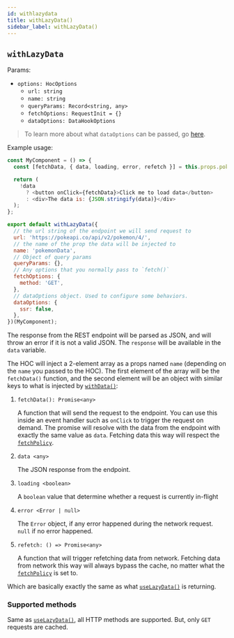 ```yaml
---
id: withlazydata
title: withLazyData()
sidebar_label: withLazyData()
---
```


## `withLazyData`
Params:
* `options: HocOptions`
  * `url: string`
  * `name: string`
  * `queryParams: Record<string, any>`
  * `fetchOptions: RequestInit = {}`
  * `dataOptions: DataHookOptions`


> To learn more about what `dataOptions` can be passed, go [here](../others/data-options.md).

Example usage:
```javascript
const MyComponent = () => {
  const [fetchData, { data, loading, error, refetch }] = this.props.pokemonData;

  return (
    !data
      ? <button onClick={fetchData}>Click me to load data</button>
      : <div>The data is: {JSON.stringify(data)}</div>
  );
};

export default withLazyData({
  // the url string of the endpoint we will send request to
  url: 'https://pokeapi.co/api/v2/pokemon/4/',
  // the name of the prop the data will be injected to
  name: 'pokemonData', 
  // Object of query params
  queryParams: {},
  // Any options that you normally pass to `fetch()`
  fetchOptions: {
    method: 'GET',
  }, 
  // dataOptions object. Used to configure some behaviors.
  dataOptions: {
    ssr: false,
  },
})(MyComponent);
```

The response from the REST endpoint will be parsed as JSON, and will throw an error if it is not a valid JSON. The `response` will be available in the `data` variable.

The HOC will inject a 2-element array as a props named `name` (depending on the `name` you passed to the HOC). The first element of the array will be the `fetchData()` function, and the second element will be an object with similar keys to what is injected by [`withData()`](./withData.md):

1. `fetchData(): Promise<any>`

    A function that will send the request to the endpoint. You can use this inside an event handler such as `onClick` to trigger the request on demand. The promise will resolve with the data from the endpoint with exactly the same value as `data`. Fetching data this way will respect the [`fetchPolicy`](../others/caching.md#caching-strategies).

2. `data <any>`

    The JSON response from the endpoint.

3. `loading <boolean>`

    A `boolean` value that determine whether a request is currently in-flight

4. `error <Error | null>`

    The `Error` object, if any error happened during the network request. `null` if no error happened.

5. `refetch: () => Promise<any>`

    A function that will trigger refetching data from network. Fetching data from network this way will always bypass the cache, no matter what the [`fetchPolicy`](../others/caching.md#caching-strategies) is set to.

Which are basically exactly the same as what [`useLazyData()`](../hooks/useLazyData.md) is returning.

### Supported methods
Same as [`useLazyData()`](../hooks/useLazyData.md), all HTTP methods are supported. But, only `GET` requests are cached.